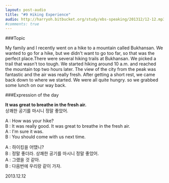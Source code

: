 ```yaml
---
layout: post-audio
title: "#9 Hiking Experience"
audio: http://harryoh.bitbucket.org/study/ebs-speaking/201312/12-12.mp3
#comments: true
---
```


###Topic

My family and I recently went on a hike to a mountain called Bukhansan. We wanted to go for a hike, but we didn't want to go too far, so that was the perfect place.There were several hiking trails at Bukhansan. We picked a trail that wasn't too tough. We started hiking around 10 a.m. and reached the mountain top two hours later. The view of the city from the peak was fantastic and the air was really fresh. After getting a short rest, we came back down to where we started. We were all quite hungry. so we grabbed some lunch on our way back.

###Expression‍ of the day

**It was great to breathe in the fresh air.**  
상쾌한 공기를 마시니 정말 좋았어.

A : How was your hike?  
B : It was really good. It was great to breathe in the fresh air.  
A : I'm sure it was.  
B : You should come with us next time.  

A : 하이킹을 어땠니?  
B : 정말 좋더라. 상쾌한 공기를 마시니 정말 좋았어.  
A : 그랬을 것 같아.  
B : 다음번에 우리랑 같이 가자.  

2013.12.12